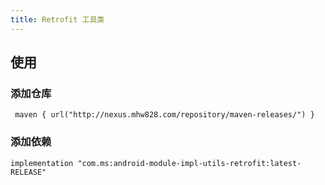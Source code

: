 ```yaml
---
title: Retrofit 工具类
---
```



## 使用

### 添加仓库

     maven { url("http://nexus.mhw828.com/repository/maven-releases/") }

### 添加依赖

    implementation "com.ms:android-module-impl-utils-retrofit:latest-RELEASE"